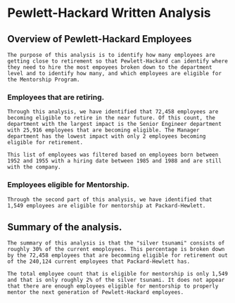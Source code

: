 # Pewlett-Hackard Written Analysis

## Overview of Pewlett-Hackard Employees

    The purpose of this analysis is to identify how many employees are getting close to retirement so that Pewlett-Hackard can identify where they need to hire the most empoyees broken down to the department level and to identify how many, and which employees are eligible for the Mentorship Program. 

### Employees that are retiring.

    Through this analysis, we have identified that 72,458 employees are becoming eligible to retire in the near future. Of this count, the department with the largest impact is the Senior Engineer department with 25,916 employees that are becoming eligible. The Manager department has the lowest impact with only 2 employees becoming eligible for retirement. 

    This list of employees was filtered based on employees born between 1952 and 1955 with a hiring date between 1985 and 1988 and are still with the company. 
    

### Employees eligible for Mentorship.

    Through the second part of this analysis, we have identified that 1,549 employees are eligible for mentorship at Packard-Hewlett. 

## Summary of the analysis.

    The summary of this analysis is that the "silver tsunami" consists of roughly 30% of the current emoployees. This percentage is broken down by the 72,458 employees that are becomming eligible for retirement out of the 240,124 current employees that Packard-Hewlett has. 
    
    The total employee count that is eligible for mentorship is only 1,549 and that is only roughly 2% of the silver tsunami. It does not appear that there are enough employees eligible for mentorship to properly mentor the next generation of Pewlett-Hackard employees. 



